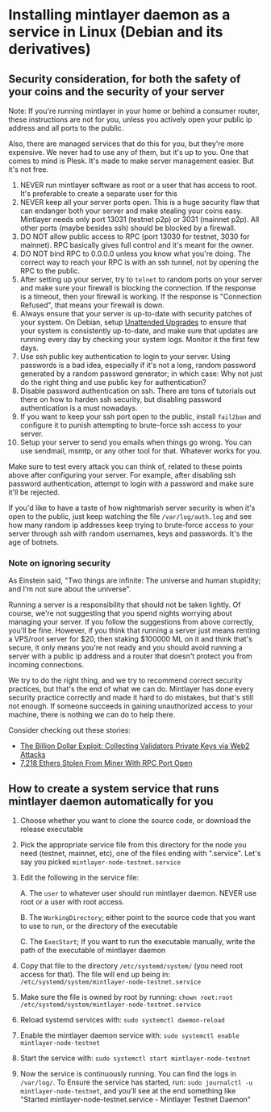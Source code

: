 # Installing mintlayer daemon as a service in Linux (Debian and its derivatives)


## Security consideration, for both the safety of your coins and the security of your server

Note: If you're running mintlayer in your home or behind a consumer router, these instructions are not for you, unless you actively open your public ip address and all ports to the public.

Also, there are managed services that do this for you, but they're more expensive. We never had to use any of them, but it's up to you. One that comes to mind is Plesk. It's made to make server management easier. But it's not free.

1. NEVER run mintlayer software as root or a user that has access to root. It's preferable to create a separate user for this
2. NEVER keep all your server ports open. This is a huge security flaw that can endanger both your server and make stealing your coins easy. Mintlayer needs only port 13031 (testnet p2p) or 3031 (mainnet p2p). All other ports (maybe besides ssh) should be blocked by a firewall.
3. DO NOT allow public access to RPC (port 13030 for testnet, 3030 for mainnet). RPC basically gives full control and it's meant for the owner.
4. DO NOT bind RPC to 0.0.0.0 unless you know what you're doing. The correct way to reach your RPC is with an ssh tunnel, not by opening the RPC to the public.
5. After setting up your server, try to `telnet` to random ports on your server and make sure your firewall is blocking the connection. If the response is a timeout, then your firewall is working. If the response is "Connection Refused", that means your firewall is down.
6. Always ensure that your server is up-to-date with security patches of your system. On Debian, setup [Unattended Upgrades](https://wiki.debian.org/UnattendedUpgrades) to ensure that your system is consistently up-to-date, and make sure that updates are running every day by checking your system logs. Monitor it the first few days.
7. Use ssh public key authentication to login to your server. Using passwords is a bad idea, especially if it's not a long, random password generated by a random password generator; in which case: Why not just do the right thing and use public key for authentication?
8. Disable password authentication on ssh. There are tons of tutorials out there on how to harden ssh security, but disabling password authentication is a must nowadays.
9. If you want to keep your ssh port open to the public, install `fail2ban` and configure it to punish attempting to brute-force ssh access to your server.
10. Setup your server to send you emails when things go wrong. You can use sendmail, msmtp, or any other tool for that. Whatever works for you.

Make sure to test every attack you can think of, related to these points above after configuring your server. For example, after disabling ssh password authentication, attempt to login with a password and make sure it'll be rejected.

If you'd like to have a taste of how nightmarish server security is when it's open to the public, just keep watching the file `/var/log/auth.log` and see how many random ip addresses keep trying to brute-force access to your server through ssh with random usernames, keys and passwords. It's the age of botnets.

### Note on ignoring security

As Einstein said, "Two things are infinite: The universe and human stupidity; and I'm not sure about the universe".

Running a server is a responsibility that should not be taken lightly. Of course, we're not suggesting that you spend nights worrying about managing your server. If you follow the suggestions from above correctly, you'll be fine. However, if you think that running a server just means renting a VPS/root server for $20, then staking $100000 ML on it and think that's secure, it only means you're not ready and you should avoid running a server with a public ip address and a router that doesn't protect you from incoming connections.

We try to do the right thing, and we try to recommend correct security practices, but that's the end of what we can do. Mintlayer has done every security practice correctly and made it hard to do mistakes, but that's still not enough. If someone succeeds in gaining unauthorized access to your machine, there is nothing we can do to help there.

Consider checking out these stories:

- [The Billion Dollar Exploit: Collecting Validators Private Keys via Web2 Attacks](https://0d.dwalletlabs.com/the-billion-dollar-exploit-collecting-validators-private-keys-via-web2-attacks-4a385a5bb70d)
- [7,218 Ethers Stolen From Miner With RPC Port Open
](https://www.bokconsulting.com.au/blog/7218-ethers-stolen-from-miner-with-rpc-port-open/)

## How to create a system service that runs mintlayer daemon automatically for you

1. Choose whether you want to clone the source code, or download the release executable
2. Pick the appropriate service file from this directory for the node you need (testnet, mainnet, etc), one of the files ending with ".service". Let's say you picked `mintlayer-node-testnet.service`
3. Edit the following in the service file:

    A. The `user` to whatever user should run mintlayer daemon. NEVER use root or a user with root access.

    B. The `WorkingDirectory`; either point to the source code that you want to use to run, or the directory of the executable

    C. The `ExecStart`; If you want to run the executable manually, write the path of the executable of mintlayer daemon

4. Copy that file to the directory `/etc/systemd/system/` (you need root access for that). The file will end up being in: `/etc/systemd/system/mintlayer-node-testnet.service`
5. Make sure the file is owned by root by running: `chown root:root /etc/systemd/system/mintlayer-node-testnet.service`
5. Reload systemd services with: `sudo systemctl daemon-reload`
6. Enable the mintlayer daemon service with: `sudo systemctl enable mintlayer-node-testnet`
7. Start the service with: `sudo systemctl start mintlayer-node-testnet`
8. Now the service is continuously running. You can find the logs in `/var/log/`. To Ensure the service has started, run: `sudo journalctl -u mintlayer-node-testnet`, and you'll see at the end something like "Started mintlayer-node-testnet.service - Mintlayer Testnet Daemon"

